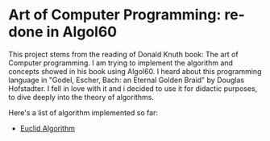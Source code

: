 # Art of Computer Programming: re-done in Algol60
This project stems from the reading of Donald Knuth book: The art of Computer programming.
I am trying to implement the algorithm and concepts showed in his book using Algol60.
I heard about this programming language in "Godel, Escher, Bach: an Eternal Golden Braid" by Douglas Hofstadter.
I fell in love with it and i decided to use it for didactic purposes, to dive deeply into the theory of algorithms.

Here's a list of algorithm implemented so far:

* [Euclid Algorithm](euclid_algorithm)


